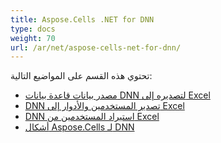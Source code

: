 ```yaml
---
title: Aspose.Cells .NET for DNN
type: docs
weight: 70
url: /ar/net/aspose-cells-net-for-dnn/
---
```


تحتوي هذه القسم على المواضيع التالية:

- [مصدر بيانات قاعدة بيانات DNN لتصديره إلى Excel](/cells/ar/net/dnn-database-data-exporter-to-excel/)
- [DNN تصدير المستخدمين والأدوار إلى Excel](/cells/ar/net/dnn-export-users-and-roles-to-excel/)
- [DNN استيراد المستخدمين من Excel](/cells/ar/net/dnn-import-users-from-excel/)
- [أشكال Aspose.Cells لـ DNN](/cells/ar/net/aspose-cells-forms-for-dnn/)

